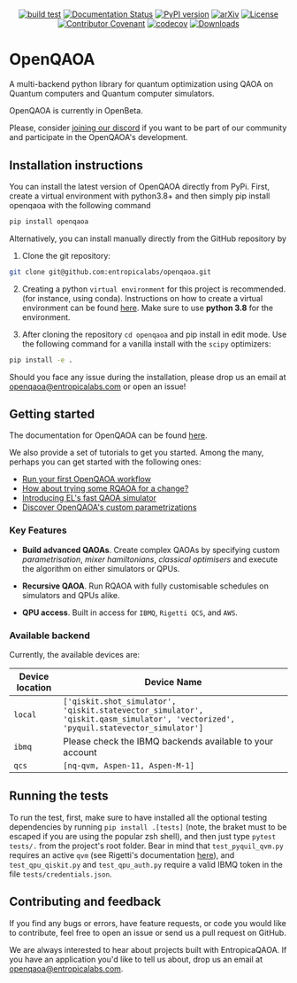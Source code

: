 <div align="center">

<picture>
  <source media="(prefers-color-scheme: light)" srcset="https://github.com/entropicalabs/openqaoa/blob/main/.github/images/openqaoa_logo.png">
  <source media="(prefers-color-scheme: dark)" srcset="https://github.com/entropicalabs/openqaoa/blob/main/.github/images/openqaoa_logo_offW.png">
</picture>

#
  [![build test](https://github.com/entropicalabs/openqaoa/actions/workflows/test_main_linux.yml/badge.svg)](https://github.com/entropicalabs/openqaoa/actions/workflows/test_main_linux.yml)<!-- Tests (GitHub actions) -->
  [![Documentation Status](https://readthedocs.org/projects/el-openqaoa/badge/?version=latest)](https://el-openqaoa.readthedocs.io/en/latest/?badge=latest) <!-- Readthedocs -->
  [![PyPI version](https://badge.fury.io/py/mitiq.svg)](https://badge.fury.io/py/mitiq) <!-- PyPI -->
  [![arXiv](https://img.shields.io/badge/arXiv-2210.08695-<COLOR>.svg)](https://arxiv.org/abs/2210.08695) <!-- arXiv -->
  [![License](https://img.shields.io/badge/%F0%9F%AA%AA%20license-Apache%20License%202.0-lightgrey)](LICENSE.md)<!-- License -->
  [![Contributor Covenant](https://img.shields.io/badge/Contributor%20Covenant-2.1-4baaaa.svg)](CODE_OF_CONDUCT.md)<!-- Covenant Code of conduct -->
  [![codecov](https://codecov.io/gh/entropicalabs/openqaoa/branch/dev/graph/badge.svg?token=ZXD77KM5OR)](https://codecov.io/gh/entropicalabs/openqaoa) <!-- Code coverage -->
  [![Downloads](https://pepy.tech/badge/openqaoa)](https://pepy.tech/project/openqaoa)
</div>

# OpenQAOA

A multi-backend python library for quantum optimization using QAOA on Quantum computers and Quantum computer simulators.

OpenQAOA is currently in OpenBeta. 

Please, consider [joining our discord](https://discord.gg/ana76wkKBd) if you want to be part of our community and participate in the OpenQAOA's development. 

## Installation instructions

You can install the latest version of OpenQAOA directly from PyPi. First, create a virtual environment with python3.8+ and then simply pip install openqaoa with the following command

```bash
pip install openqaoa
```

Alternatively, you can install manually directly from the GitHub repository by

1. Clone the git repository:

```bash
git clone git@github.com:entropicalabs/openqaoa.git
```

2. Creating a python `virtual environment` for this project is recommended. (for instance, using conda). Instructions on how to create a virtual environment can be found [here](https://conda.io/projects/conda/en/latest/user-guide/tasks/manage-environments.html#creating-an-environment-with-commands). Make sure to use **python 3.8** for the environment.

3. After cloning the repository `cd openqaoa` and pip install in edit mode. Use the following command for a vanilla install with the `scipy` optimizers:

```bash
pip install -e .
```

Should you face any issue during the installation, please drop us an email at openqaoa@entropicalabs.com or open an issue!

## Getting started

The documentation for OpenQAOA can be found [here](https://el-openqaoa.readthedocs.io/en/latest/).

We also provide a set of tutorials to get you started. Among the many, perhaps you can get started with the following ones:

- [Run your first OpenQAOA workflow](https://el-openqaoa.readthedocs.io/en/latest/notebooks/1_workflows_example.html)
- [How about trying some RQAOA for a change?](https://el-openqaoa.readthedocs.io/en/latest/notebooks/9_RQAOA_example.html)
- [Introducing EL's fast QAOA simulator](https://el-openqaoa.readthedocs.io/en/latest/notebooks/6_fast_qaoa_simulator.html)
- [Discover OpenQAOA's custom parametrizations](https://el-openqaoa.readthedocs.io/en/latest/notebooks/5_advanced_parameterization.html)

### Key Features

- **Build advanced QAOAs**. Create complex QAOAs by specifying custom _parametrisation_, _mixer hamiltonians_, _classical optimisers_ and execute the algorithm on either simulators or QPUs.

- **Recursive QAOA**. Run RQAOA with fully customisable schedules on simulators and QPUs alike. 

- **QPU access**. Built in access for `IBMQ`, `Rigetti QCS`, and `AWS`.


### Available backend 

Currently, the available devices are:

| Device location  | Device Name |
| ------------- | ------------- |
| `local`  | `['qiskit.shot_simulator', 'qiskit.statevector_simulator', 'qiskit.qasm_simulator', 'vectorized', 'pyquil.statevector_simulator']`  |
| `ibmq`    | Please check the IBMQ backends available to your account |
| `qcs`     | `[nq-qvm, Aspen-11, Aspen-M-1]`


## Running the tests

To run the test, first, make sure to have installed all the optional testing dependencies by running `pip install .[tests]` (note, the braket must to be escaped if you are using the popular zsh shell), and then just type `pytest tests/.` from the project's root folder. Bear in mind that `test_pyquil_qvm.py` requires an active `qvm` (see Rigetti's documentation [here](https://pyquil-docs.rigetti.com/en/v3.1.0/qvm.html)), and `test_qpu_qiskit.py` and `test_qpu_auth.py` require a valid IBMQ token in the file `tests/credentials.json`.

## Contributing and feedback

If you find any bugs or errors, have feature requests, or code you would like to contribute, feel free to open an issue or send us a pull request on GitHub.

We are always interested to hear about projects built with EntropicaQAOA. If you have an application you'd like to tell us about, drop us an email at openqaoa@entropicalabs.com.
